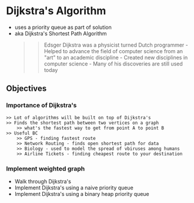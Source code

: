 # Dijkstra's Algorithm
- uses a priority queue as part of solution
- aka Dijkstra's Shortest Path Algorithm
    >> Edsger Dijkstra was a physicist turned Dutch programmer
        - Helped to advance the field of computer science from an "art" to an academic discipline
        - Created new disciplines in computer science
            - Many of his discoveries are still used today
## Objectives
### Importance of Dijkstra's 
    >> Lot of algorithms will be built on top of Dijkstra's 
    >> Finds the shortest path between two vertices on a graph
        >> what's the fastest way to get from point A to point B
    >> Useful BC
        >> GPS - finding fastest route
        >> Network Routing - finds open shortest path for data
        >> Biology - used to model the spread of vbiruses among humans
        >> Airline Tickets - finding cheapest route to your destination

### Implement weighted graph

- Walk through Dijkstra's
- Implement Dijkstra's using a naive priority queue
- Implement Dijkstra's using a binary heap priority queue